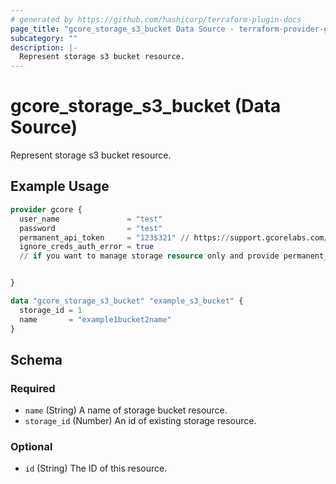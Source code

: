 ```yaml
---
# generated by https://github.com/hashicorp/terraform-plugin-docs
page_title: "gcore_storage_s3_bucket Data Source - terraform-provider-gcorelabs"
subcategory: ""
description: |-
  Represent storage s3 bucket resource.
---
```


# gcore_storage_s3_bucket (Data Source)

Represent storage s3 bucket resource.

## Example Usage

```terraform
provider gcore {
  user_name               = "test"
  password                = "test"
  permanent_api_token     = "123$321" // https://support.gcorelabs.com/hc/en-us/articles/360018625617-API-tokens
  ignore_creds_auth_error = true
  // if you want to manage storage resource only and provide permanent_api_token without user_name & password


}

data "gcore_storage_s3_bucket" "example_s3_bucket" {
  storage_id = 1
  name       = "example1bucket2name"
}
```

<!-- schema generated by tfplugindocs -->
## Schema

### Required

- `name` (String) A name of storage bucket resource.
- `storage_id` (Number) An id of existing storage resource.

### Optional

- `id` (String) The ID of this resource.


